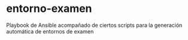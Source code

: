 # entorno-examen
Playbook de Ansible acompañado de ciertos scripts para la generación automática de entornos de examen
